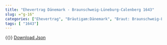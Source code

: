 ```yaml
---
title: "Ehevertrag Dänemark - Braunschweig-Lüneburg-Calenberg 1643"
slug: ="g-16"
categories: ["Ehevertrag", "Bräutigam:Dänemark", "Braut: Braunschweig-Lüneburg-Calenberg ", "Eheschließung vollzogen?:Ja", "verschiedenkonfessionelle Ehe?:Nein", "Dynastie Bräutigam:Oldenburg (Dänemark)", "Akteur Bräutigam:Oldenburg (Dänemark)", "Akteur Braut:Welfen", "Textbezug?:nein", "Ständisch?:nein", "Ratifikation?:nein", "Sonstiges?:ja", "Bräutigam:Dänemark", "Braut: Braunschweig-Lüneburg-Calenberg "]
tags: [ "1643"]
---
```

<!--more-->
{{<v115>}}
[Download Json](/vertraege/vertrag-16.json)